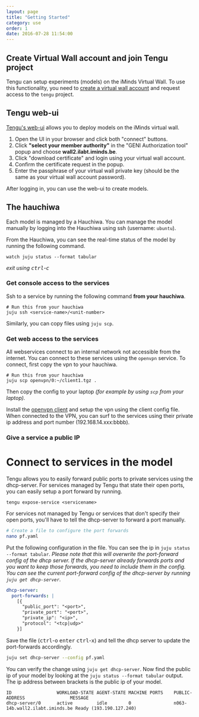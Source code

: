```yaml
---
layout: page
title: "Getting Started"
category: use
order: 1
date: 2016-07-28 11:54:00
---
```

## Create Virtual Wall account and join Tengu project

Tengu can setup experiments (models) on the iMinds Virtual Wall. To use this functionality, you need to [create a virtual wall account](https://authority.ilabt.iminds.be/) and request access to the `tengu` project.  

## Tengu web-ui

[Tengu's web-ui](http://tengu.intec.ugent.be/dev-ui/) allows you to deploy models on the iMinds virtual wall.

1. Open the UI in your browser and click both "connect" buttons.
2. Click **"select your member authority"** in the "GENI Authorization tool" popup and choose **wall2.ilabt.iminds.be**.
3. Click "download certificate" and login using your virtual wall account.
4. Confirm the certificate request in the popup.
5. Enter the passphrase of your virtual wall private key (should be the same as your virtual wall account password).

After logging in, you can use the web-ui to create models.

## The hauchiwa

Each model is managed by a Hauchiwa. You can manage the model manually by logging into the Hauchiwa using ssh (username: `ubuntu`).

From the Hauchiwa, you can see the real-time status of the model by running the following command.

    watch juju status --format tabular

*exit using <kbd>ctrl</kbd>-<kbd>c</kbd>*

### Get console access to the services

Ssh to a service by running the following command **from your hauchiwa**.

    # Run this from your hauchiwa
    juju ssh <service-name>/<unit-number>

Similarly, you can copy files using `juju scp`.

### Get web access to the services

All webservices connect to an internal network not accessible from the internet. You can connect to these services using the `openvpn` service. To connect, first copy the vpn to your hauchiwa.

    # Run this from your hauchiwa
    juju scp openvpn/0:~/client1.tgz .

Then copy the config to your laptop *(for example by using `scp` from your laptop).*

Install the [openvpn client](https://openvpn.net/index.php/open-source/downloads.html) and setup the vpn using the client config file. When connected to the VPN, you can surf to the services using their private ip address and port number (192.168.14.xxx:bbbb).

### Give a service a public IP

# Connect to services in the model

Tengu allows you to easily forward public ports to private services using the dhcp-server. For services managed by Tengu that state their open ports, you can easily setup a port forward by running.

    tengu expose-service <servicename>


For services not managed by Tengu or services that don't specify their open ports, you'll have to tell the dhcp-server to forward a port manually.

```bash
# Create a file to configure the port forwards
nano pf.yaml
```

Put the following configuration in the file. You can see the ip in `juju status --format tabular`. *Please note that this will overwrite the port-forward config of the dhcp server. If the dhcp-server already forwards ports and you want to keep those forwards, you need to include them in the config. You can see the current port-forward config of the dhcp-server by running  `juju get dhcp-server`.*

```yaml
dhcp-server:
  port-forwards: |
    [{
      "public_port": "<port>",
      "private_port": "<port>",
      "private_ip": "<ip>",
      "protocol": "<tcp|udp>"
    }]
```

Save the file (<kbd>ctrl</kbd>-<kbd>o</kbd> <kbd>enter</kbd> <kbd>ctrl</kbd>-<kbd>x</kbd>) and tell the dhcp server to update the port-forwards accordingly.

```bash
juju set dhcp-server --config pf.yaml
```

You can verify the change using `juju get dhcp-server`. Now find the public ip of your model by looking at the `juju status --format tabular` output. The ip address between brackets is the public ip of your model.

```
ID                 WORKLOAD-STATE AGENT-STATE MACHINE PORTS    PUBLIC-ADDRESS                 MESSAGE                                    
dhcp-server/0      active         idle        0                n063-14b.wall2.ilabt.iminds.be Ready (193.190.127.240)                        
```
